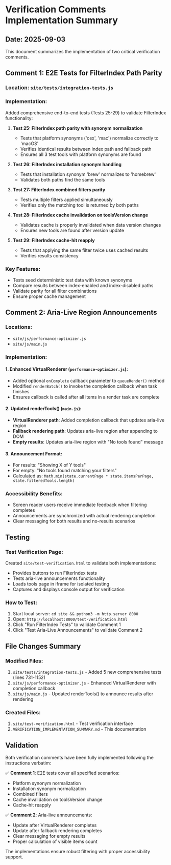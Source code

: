 # Verification Comments Implementation Summary

## Date: 2025-09-03

This document summarizes the implementation of two critical verification comments.

## Comment 1: E2E Tests for FilterIndex Path Parity

### Location: `site/tests/integration-tests.js`

### Implementation:
Added comprehensive end-to-end tests (Tests 25-29) to validate FilterIndex functionality:

1. **Test 25: FilterIndex path parity with synonym normalization**
   - Tests that platform synonyms ('osx', 'mac') normalize correctly to 'macOS'
   - Verifies identical results between index path and fallback path
   - Ensures all 3 test tools with platform synonyms are found

2. **Test 26: FilterIndex installation synonym handling**
   - Tests that installation synonym 'brew' normalizes to 'homebrew'
   - Validates both paths find the same tools

3. **Test 27: FilterIndex combined filters parity**
   - Tests multiple filters applied simultaneously
   - Verifies only the matching tool is returned by both paths

4. **Test 28: FilterIndex cache invalidation on toolsVersion change**
   - Validates cache is properly invalidated when data version changes
   - Ensures new tools are found after version update

5. **Test 29: FilterIndex cache-hit reapply**
   - Tests that applying the same filter twice uses cached results
   - Verifies results consistency

### Key Features:
- Tests seed deterministic test data with known synonyms
- Compare results between index-enabled and index-disabled paths
- Validate parity for all filter combinations
- Ensure proper cache management

## Comment 2: Aria-Live Region Announcements

### Locations: 
- `site/js/performance-optimizer.js`
- `site/js/main.js`

### Implementation:

#### 1. Enhanced VirtualRenderer (`performance-optimizer.js`):
- Added optional `onComplete` callback parameter to `queueRender()` method
- Modified `renderBatch()` to invoke the completion callback when task finishes
- Ensures callback is called after all items in a render task are complete

#### 2. Updated renderTools() (`main.js`):
- **VirtualRenderer path**: Added completion callback that updates aria-live region
- **Fallback rendering path**: Updates aria-live region after appending to DOM
- **Empty results**: Updates aria-live region with "No tools found" message

#### 3. Announcement Format:
- For results: "Showing X of Y tools"
- For empty: "No tools found matching your filters"
- Calculated as: `Math.min(state.currentPage * state.itemsPerPage, state.filteredTools.length)`

### Accessibility Benefits:
- Screen reader users receive immediate feedback when filtering completes
- Announcements are synchronized with actual rendering completion
- Clear messaging for both results and no-results scenarios

## Testing

### Test Verification Page:
Created `site/test-verification.html` to validate both implementations:
- Provides buttons to run FilterIndex tests
- Tests aria-live announcements functionality
- Loads tools page in iframe for isolated testing
- Captures and displays console output for verification

### How to Test:
1. Start local server: `cd site && python3 -m http.server 8000`
2. Open: `http://localhost:8000/test-verification.html`
3. Click "Run FilterIndex Tests" to validate Comment 1
4. Click "Test Aria-Live Announcements" to validate Comment 2

## File Changes Summary

### Modified Files:
1. `site/tests/integration-tests.js` - Added 5 new comprehensive tests (lines 731-1152)
2. `site/js/performance-optimizer.js` - Enhanced VirtualRenderer with completion callback
3. `site/js/main.js` - Updated renderTools() to announce results after rendering

### Created Files:
1. `site/test-verification.html` - Test verification interface
2. `VERIFICATION_IMPLEMENTATION_SUMMARY.md` - This documentation

## Validation

Both verification comments have been fully implemented following the instructions verbatim:

✅ **Comment 1**: E2E tests cover all specified scenarios:
- Platform synonym normalization
- Installation synonym normalization
- Combined filters
- Cache invalidation on toolsVersion change
- Cache-hit reapply

✅ **Comment 2**: Aria-live announcements:
- Update after VirtualRenderer completes
- Update after fallback rendering completes
- Clear messaging for empty results
- Proper calculation of visible items count

The implementations ensure robust filtering with proper accessibility support.